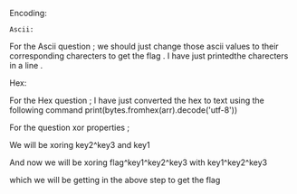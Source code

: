 Encoding:



`Ascii:`


For the Ascii question ; we should just change those ascii values to their corresponding charecters to get the flag . 
I have just printedthe charecters in a line .




Hex:


For the Hex question ; I have just converted the hex to text using the following command 
print(bytes.fromhex(arr).decode('utf-8'))



















For the question xor properties ;

We will be xoring key2^key3 and key1 

And now we will be xoring flag^key1^key2^key3 with key1^key2^key3 

which we will be getting in the above step to get the flag
